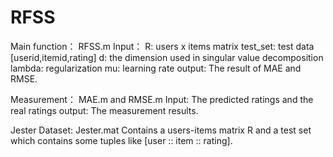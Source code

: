# RFSS

Main function： RFSS.m
  Input：
    R: users x items matrix
    test_set: test data [userid,itemid,rating]
    d: the dimension used in singular value decomposition
    lambda: regularization
    mu: learning rate
  output:
    The result of MAE and RMSE.

Measurement： MAE.m and RMSE.m
  Input:
    The predicted ratings and the real ratings
  output:
    The measurement results.


Jester Dataset: Jester.mat
  Contains a users-items matrix R and a test set which contains some tuples like [user :: item :: rating].
